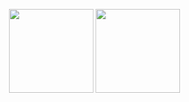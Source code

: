 <p align='center'>
   <a href="https://github-readme-stats.vercel.app/api?username=maksim1908&show_icons=true&count_private=true">
       <img height=150 src="https://github-readme-stats.vercel.app/api?username=maksim1908&&theme=highcontrastshow_icons=true&count_private=true"/></a>
   <a href="https://github.com/maksim1908/github-readme-stats">
       <img height=150 src="https://github-readme-stats.vercel.app/api/top-langs/?username=maksim1908&layout=compact&theme=highcontrast"/></a>
</p>
